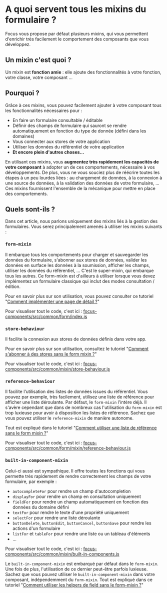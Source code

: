 # A quoi servent tous les mixins du formulaire ?

Focus vous propose par défaut plusieurs mixins, qui vous permettent d'enrichir très facilement le comportement des composants que vous développez.

## Un mixin c'est quoi ?

Un mixin est __fonction amie__ : elle ajoute des fonctionnalités à votre fonction, votre classe, votre composant ...

## Pourquoi ?

Grâce à ces mixins, vous pouvez facilement ajouter à votre composant tous les fonctionnalités nécessaires pour :
* En faire un formulaire consultable / éditable
* Définir des champs de formulaire qui sauront se rendre automatiquement en fonction du type de donnée (défini dans les domaines)
* Vous connecter aux stores de votre application
* Utiliser les données du référentiel de votre application
* **Et encore plein d'autres choses...**

En utilisant ces mixins, vous **augmentez très rapidement les capacités de votre composant** à adopter un de ces comportements, nécessaire à vos développements.
De plus, vous ne vous souciez plus de réécrire toutes les étapes à un peu lourdes liées : au chargement de données, à la connexion à une source de données, à la validation des données de votre formulaire, ... Ces mixins fournissent l'ensemble de la mécanique pour mettre en place des comportements.

## Quels sont-ils ?

Dans cet article, nous parlons uniquement des mixins liés à la gestion des formulaires. Vous serez principalement amenés à utiliser les mixins suivants :

### `form-mixin`

Il embarque tous les comportements pour charger et sauvegarder les données du formulaire, s'abonner aux stores de données, valider les données en surface les données à la soumission, afficher les champs, utiliser les données du référentiel, ... C'est le super-mixin, qui embarque tous les autres. Ce form-mixin est d'ailleurs à utiliser lorsque vous devez implémentez un formulaire classique qui inclut des modes consultation / édition.

Pour en savoir plus sur son utilisation, vous pouvez consulter ce tutoriel "[Comment implémenter une page de détail ?](detail.md)"

Pour visualiser tout le code, c'est ici : [focus-components/src/common/form/index.js](https://github.com/KleeGroup/focus-components/blob/develop/src/common/form/index.js)

### `store-behaviour`

Il facilite la connexion aux stores de données définis dans votre app.

Pour en savoir plus sur son utilisation, consultez le tutoriel "[Comment s'abonner à des stores sans le form mixin ?](store-behavior.md)"

Pour visualiser tout le code, c'est ici : [focus-components/src/common/mixin/store-behaviour.js](https://github.com/KleeGroup/focus-components/blob/develop/src/common/mixin/store-behaviour.js)

### `reference-behaviour`

Il facilite l'utilisation des listes de données issues du référentiel. Vous pouvez par exemple, très facilement, utilisez une liste de référence pour afficher une liste déroulante. Par défaut, le `form-mixin` l'intère déjà. Il s'avère cependant que dans de nombreux cas l'utilisation du `form-mixin` est trop luxieuse pour avoir à disposition les listes de référence. Sachez que vous pouvez utiliser le `reference-mixin` de manière autonome.

Tout est expliqué dans le tutoriel "[Comment utiliser une liste de référence sans le form mixin ?](reference-mixin.md)"

Pour visualiser tout le code, c'est ici : [focus-components/src/common/form/mixin/reference-behaviour.js](https://github.com/KleeGroup/focus-components/blob/develop/src/common/form/mixin/reference-behaviour.js)

### `built-in-component-mixin`

Celui-ci aussi est sympathique. Il offre toutes les fonctions qui vous permette très rapidement de rendre correctement les champs de votre formulaire, par exemple :
* `autocompleteFor` pour rendre un champ d'autocompletion
* `displayFor` pour rendre un champ en consultation uniquement
* `fieldFor` pour rendre un champ automatiquement en fonction des données du domaine défini
* `textFor` pour rendre le texte d'une propriété uniquement
* `selectFor` pour rendre une liste déroulante
* `buttonDelete`, `buttonEdit`, `buttonCancel`, `buttonSave` pour rendre les actions d'un formulaire
* `listFor` et `tableFor` pour rendre une liste ou un tableau d'éléments
* ...

Pour visualiser tout le code, c'est ici : [focus-components/src/common/mixin/built-in-components.js](https://github.com/KleeGroup/focus-components/blob/develop/src/common/mixin/built-in-components.js)

Le `built-in-component-mixin` est embarqué par défaut dans le `form-mixin`. Une fois de plus, l'utilisation de ce dernier peut-être parfois luxieuse. Sachez que vous pouvez utiliser le `built-in-component-mixin` dans votre composant, indépendemment du `form-mixin`. Tout est expliqué dans ce tutoriel "[Comment utiliser les helpers de field sans le form-mixin ?](built-in-component-mixin.md)"
